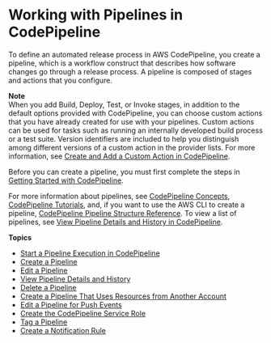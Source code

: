 # Working with Pipelines in CodePipeline<a name="pipelines"></a>

To define an automated release process in AWS CodePipeline, you create a pipeline, which is a workflow construct that describes how software changes go through a release process\. A pipeline is composed of stages and actions that you configure\. 

**Note**  
When you add Build, Deploy, Test, or Invoke stages, in addition to the default options provided with CodePipeline, you can choose custom actions that you have already created for use with your pipelines\. Custom actions can be used for tasks such as running an internally developed build process or a test suite\. Version identifiers are included to help you distinguish among different versions of a custom action in the provider lists\. For more information, see [Create and Add a Custom Action in CodePipeline](actions-create-custom-action.md)\.

Before you can create a pipeline, you must first complete the steps in [Getting Started with CodePipeline](getting-started-codepipeline.md)\.

For more information about pipelines, see [CodePipeline Concepts](concepts.md), [CodePipeline Tutorials](tutorials.md), and, if you want to use the AWS CLI to create a pipeline, [CodePipeline Pipeline Structure Reference](reference-pipeline-structure.md)\. To view a list of pipelines, see [View Pipeline Details and History in CodePipeline](pipelines-view.md)\.

**Topics**
+ [Start a Pipeline Execution in CodePipeline](pipelines-about-starting.md)
+ [Create a Pipeline](pipelines-create.md)
+ [Edit a Pipeline](pipelines-edit.md)
+ [View Pipeline Details and History](pipelines-view.md)
+ [Delete a Pipeline](pipelines-delete.md)
+ [Create a Pipeline That Uses Resources from Another Account](pipelines-create-cross-account.md)
+ [Edit a Pipeline for Push Events](update-change-detection.md)
+ [Create the CodePipeline Service Role](pipelines-create-service-role.md)
+ [Tag a Pipeline](pipelines-tag.md)
+ [Create a Notification Rule](notification-rule-create.md)